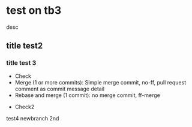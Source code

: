# test on tb3
desc

## title test2
### title test 3
- Check
 - Merge (1 or more commits): Simple merge commit, no-ff, pull request comment as commit message detail
 - Rebase and merge (1 commit): no merge commit, ff-merge

+ Check2

test4 newbranch
2nd
